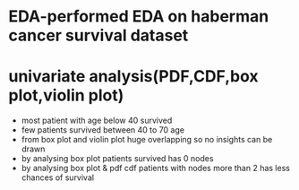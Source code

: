 # EDA-performed EDA on haberman cancer survival dataset 
# univariate analysis(PDF,CDF,box plot,violin plot)
- most patient with age below 40 survived 
- few patients survived  between 40 to 70 age  
- from box plot and violin plot huge overlapping so no insights can be drawn
- by analysing box plot patients survived has 0 nodes
- by analysing box plot & pdf cdf  patients with nodes more than 2 has less chances of survival
